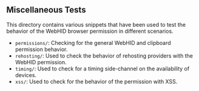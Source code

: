 ## Miscellaneous Tests

This directory contains various snippets that have been used to test the behavior of 
the WebHID browser permission in different scenarios.

- `permissions/`: Checking for the general WebHID and clipboard permission behavior.
- `rehosting/`: Used to check the behavior of rehosting providers with the WebHID permission.
- `timing/`: Used to check for a timing side-channel on the availability of devices.
- `xss/`: Used to check for the behavior of the permission with XSS.
